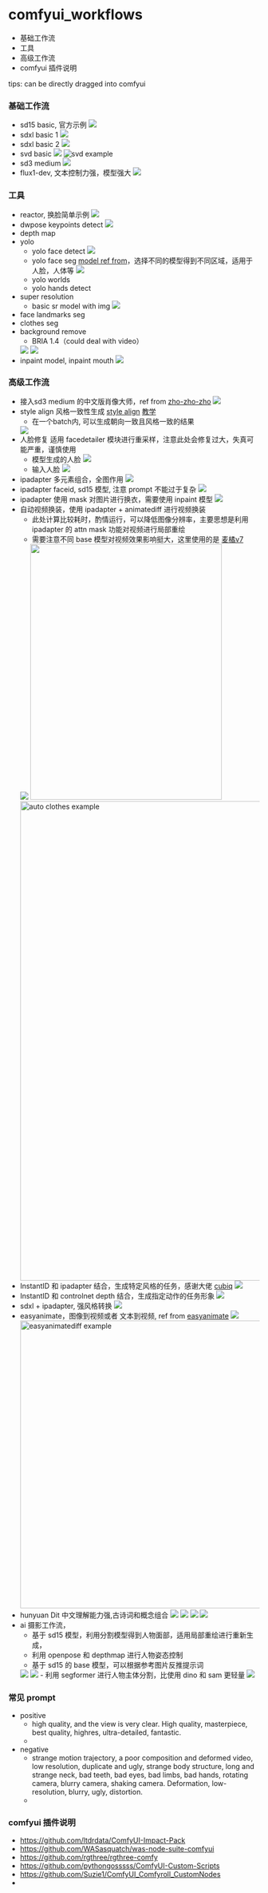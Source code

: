 # comfyui_workflows

- 基础工作流
- 工具
- 高级工作流
- comfyui 插件说明

tips: can be directly dragged into comfyui

### 基础工作流

- sd15 basic, 官方示例
  <img src="workflows/basic/sd15_basic.png">
- sdxl basic 1
  <img src="workflows/basic/sdxl_basic_001.png">
- sdxl basic 2
  <img src="workflows/basic/sdxl_basic_002.png">
- svd basic
  <img src="workflows/basic/svd_basic.png">
  ![svd example](resource/basic/svd_00001.gif)
- sd3 medium
  <img src="workflows/basic/sd3_medium_basic.png">
- flux1-dev, 文本控制力强，模型强大
  <img src="workflows/basic/flux1_dev.png">

### 工具
- reactor, 换脸简单示例
   <img src="workflows/tools/reactor_basic.png">
- dwpose keypoints detect
   <img src="workflows/tools/dwpose.png">
- depth map
- yolo 
  - yolo face detect
    <img src="workflows/tools/yolo_face_detect.png">
  - yolo face seg [model ref from](https://huggingface.co/jags/yolov8_model_segmentation-set/tree/main)，选择不同的模型得到不同区域，适用于人脸，人体等
    <img src="workflows/tools/yolo_face_seg.png">
  - yolo worlds
  - yolo hands detect
- super resolution
  - basic sr model with img
    <img src="workflows/tools/super_resolution_basic_1.png">
- face landmarks seg
- clothes seg
- background remove
  - BRIA 1.4（could deal with video）
  <img src="workflows/tools/background_remove_BRIA.png">
  <img src="workflows/tools/briaai_matting_human.png">
- inpaint model, inpaint mouth
  <img src="workflows/tools/inpaint_mouth.png">


### 高级工作流
- 接入sd3 medium 的中文版肖像大师，ref from [zho-zho-zho](https://github.com/ZHO-ZHO-ZHO/ComfyUI-Workflows-ZHO)
  <img src="workflows/advanced/portrait_zh_sd3_medium_blue.png">
- style align 风格一致性生成 [style align](https://github.com/brianfitzgerald/style_aligned_comfy)  [教学](https://www.youtube.com/watch?v=itBiBOYWHF8)
  - 在一个batch内, 可以生成朝向一致且风格一致的结果
  <img src="workflows/advanced/style_align_in_batch.png">
- 人脸修复 适用 facedetailer 模块进行重采样，注意此处会修复过大，失真可能严重，谨慎使用
  - 模型生成的人脸
    <img src="workflows/advanced/face_detailer_with_sd_gened.png">
  - 输入人脸
    <img src="workflows/advanced/face_detailer_with_sd.png">
- ipadapter 多元素组合，全图作用
  <img src="workflows/advanced/ipadapter_combine_multi_items.png">
- ipadapter faceid, sd15 模型, 注意 prompt 不能过于复杂
  <img src="workflows/advanced/ipadapter_faceid_01.png">
- ipadapter 使用 mask 对图片进行换衣，需要使用 inpaint 模型
  <img src="workflows/advanced/ipadapter_image_change_cloth_with_mask.png">
- 自动视频换装，使用 ipadapter + animatediff 进行视频换装
  - 此处计算比较耗时，酌情运行，可以降低图像分辨率，主要思想是利用 ipadapter 的 attn mask 功能对视频进行局部重绘
  - 需要注意不同 base 模型对视频效果影响挺大，这里使用的是 [麦橘v7](https://civitai.com/models/43331/majicmix-realistic)
  <img src="workflows/advanced/auto_clothes_with_attn_masked_ipadapter_and_animatediff.png">
  <img src="resource/advanced/clothes.jpg" width="384" height="512">
  <img src="resource/advanced/auto_clothes_combine.gif" width="540" height="960" alt="auto clothes example">
- InstantID 和 ipadapter 结合，生成特定风格的任务，感谢大佬 [cubiq](https://github.com/cubiq/ComfyUI_InstantID/blob/main/examples/InstantID_IPAdapter.json)
  <img src="workflows/advanced/instantID_with_ipadapter.png">
- InstantID 和 controlnet depth 结合，生成指定动作的任务形象
  <img src="workflows/advanced/instantID_with_depth.png">
- sdxl + ipadapter, 强风格转换
  <img src="workflows/advanced/ipadapter_strong_style_transfer.png">
- easyanimate，图像到视频或者 文本到视频, ref from [easyanimate](https://github.com/aigc-apps/EasyAnimate/blob/main/comfyui/README.md)
  <img src="workflows\advanced\easyanimate.png">
  <img src="resource/advanced/easyanimate.gif" width="960" height="576" alt="easyanimatediff example">
- hunyuan Dit 中文理解能力强,古诗词和概念组合
  <img src="workflows/advanced/hunyuan_dit.png">
  <img src="workflows/advanced/hunyuan_dit2.png">
  <img src="workflows/advanced/hunyuan_dit3.png">
  <img src="workflows/advanced/hunyuan_dit4.png">
- ai 摄影工作流，
  - 基于 sd15 模型，利用分割模型得到人物面部，适用局部重绘进行重新生成，
  - 利用 openpose 和 depthmap 进行人物姿态控制
  - 基于 sd15 的 base 模型，可以根据参考图片反推提示词
  <img src="workflows/advanced/ai-photo-graphy-sd15.png">
  <img src="resource/advanced/ai-photo-graphy-sd15-combine.png">
  - 利用 segformer 进行人物主体分割，比使用 dino 和 sam 更轻量
  <img src="workflows/advanced/ai-photo-graphy-sd15-simple.png">

### 常见 prompt

- positive
  -  high quality, and the view is very clear. High quality, masterpiece, best quality, highres, ultra-detailed, fantastic.
  -  
- negative
  -  strange motion trajectory, a poor composition and deformed video, low resolution, duplicate and ugly, strange body structure, long and strange neck, bad teeth, bad eyes, bad limbs, bad hands, rotating camera, blurry camera, shaking camera. Deformation, low-resolution, blurry, ugly, distortion.
  -  

### comfyui 插件说明

- https://github.com/ltdrdata/ComfyUI-Impact-Pack
- https://github.com/WASasquatch/was-node-suite-comfyui
- https://github.com/rgthree/rgthree-comfy
- https://github.com/pythongosssss/ComfyUI-Custom-Scripts
- https://github.com/Suzie1/ComfyUI_Comfyroll_CustomNodes
- 